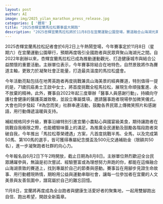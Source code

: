 ```yaml
---
layout: post
author: AI
image: img/2025_yilan_marathon_press_release.jpg
categories: [ '體育' ]
title: "2025杏輝宜蘭馬拉松賽事盛大開跑"
description: "2025杏輝宜蘭馬拉松將於11月8日在宜蘭運動公園登場，賽道融合山海湖光美景，除在地菁英跑者參與，71歲抗癌勇士王啟中女士也將首度挑戰全馬。賽事持續致敬醫護英雄，「#為您而笑」社群活動號召全台民眾傳遞溫暖。今年補給升級，提供在地特色美食及「馬拉松尊榮禮遇」獎勵，6月2日開放報名，歡迎所有健康生活愛好者共襄盛舉。"
---
```

2025杏輝宜蘭馬拉松記者會於6月2日上午熱鬧登場，今年賽事定於11月8日（星期六）在宜蘭運動公園舉行，預期再度吸引全國跑者與民眾齊聚山海湖光之間。自2022年創辦以來，杏輝宜蘭馬拉松已成為推動運動觀光、打造健康城市與結合公益關懷的重要活動。主辦單位表示，今年賽事除結合在地特色，自然景致將作為賽道主軸，更致力於凝聚社會正能量，打造最具溫度的馬拉松盛會。

今年活動亮點包括在地菁英跑者再度挑戰兼具山海美景的經典賽道，特別值得一提的是，71歲抗癌勇士王啟中女士，將首度挑戰全程馬拉松，展現生命頑強奮進、永不放棄的精神。此外，賽事自2022年起三度舉辦「醫事人員感謝行動」，持續向守護社會健康的醫護英雄致敬，並設立專屬獎項，邀請醫事跑者現場參加微笑儀式。大會也同步發起「#為您而笑」社群串連活動，鼓勵各界民眾上傳微笑照片和感謝語，用行動傳遞溫暖與支持。

補給規格同步升級，賽事沿線特別引進宜蘭小農點心與國宴級美食，期待讓跑者在挑戰自我極限之際，也能體驗味蕾上的滿足。為推廣全民運動及鼓勵各階段跑者突破自我，今年推出「馬拉松尊榮禮遇」方案，凡首度挑戰半馬、全馬，以及完成第50馬、第100馬的選手，皆可獲得專屬紀念獎盃及500元交通補助金（限額共50名），進一步凝聚跑者社群的向心力。

今年報名自6月2日下午2時開放，截止日期為8月8日。主辦單位熱烈歡迎全台民眾踴躍參與，無論是初次嘗試、經驗豐富或為理想努力奔跑的你，都能在這條融合山海湖景致的賽道上，找到專屬於自己的節奏與感動。賽事旨在用腳步見證生命故事、用行動體現熱情，期盼用公益與運動串聯社會，讓每一位參加者在宜蘭的人文美景與友善氛圍中，譜寫屬於自己的難忘回憶。

11月8日，宜蘭將再度成為全台跑者與健康生活愛好者的聚集地，一起用雙腳跑出自信、跑出希望，開啟全新篇章。